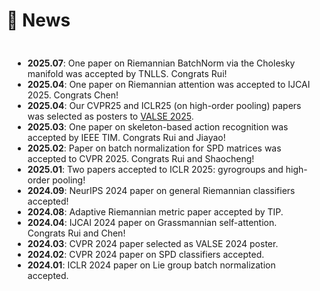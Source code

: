 <!-- - *2025.07*: One paper on Riemannian BatchNorm via the Cholesky manifold was accepted by TNLLS. Congrats Rui!
- *2025.04*: One paper on Riemannian attention was accepted to IJCAI 2025. Congrats Chen!
- *2025.04*: Our CVPR25 and ICLR25 (on high-order pooling) papers was selected as posters to [VALSE 2025](https://valser.org/2025/#/poster).
- *2025.03*: One paper on the Riemannian approach for skeleton-based action recognition was accepted by IEEE Transactions on Instrumentation & Measurement (TIM). Congrats Rui and Jiayao!
- *2025.02*: One paper on Riemannian batch normalization for ill-conditioned SPD matrices was accepted to CVPR 2025. 
It is one of the first CVPR papers with Jiangnan University as the first affiliation! Congrats Rui and Shaocheng!
- *2025.01*: Two papers were accepted to ICLR 2025!! One for Riemannian batch normalization over gyrogroups, the other for interpreting high-order pooling via Riemannian geometry.
- *2024.09*: One paper on Riemannian classifiers over general geometries was accepted to NeurIPS 2024 (final rating: 877).
- *2024.08*: One paper on adaptive Riemannian metrics for SPD matrix learning was accepted by TIP.
- *2024.04*: One paper on Grassmannian self-attention was accepted to IJCAI 2024. Congrats Rui and Chen!
- *2024.03*: Our CVPR 2024 paper on Riemannian classifiers was selected as a poster to [VALSE 2024](http://valser.org/2024/#/poster).
- *2024.02*: One paper on Riemannian classifiers on SPD manifolds was accepted to CVPR 2024.
- *2024.01*: One paper on Riemannian batch normalization on general Lie groups was accepted to ICLR 2024.

- *2024.01*: 🔥 We release [AudioGPT](https://github.com/AIGC-Audio/AudioGPT) (⭐️6k+) -->

# 🌟 News
<div style="max-height: 400px; overflow-y: scroll; padding: 10px; background-color: transparent; border: none;">

<ul>
  <li><strong>2025.07</strong>: One paper on Riemannian BatchNorm via the Cholesky manifold was accepted by TNLLS. Congrats Rui!</li>
  <li><strong>2025.04</strong>: One paper on Riemannian attention was accepted to IJCAI 2025. Congrats Chen!</li>
  <li><strong>2025.04</strong>: Our CVPR25 and ICLR25 (on high-order pooling) papers was selected as posters to <a href="https://valser.org/2025/#/poster">VALSE 2025</a>.</li>
  <li><strong>2025.03</strong>: One paper on skeleton-based action recognition was accepted by IEEE TIM. Congrats Rui and Jiayao!</li>
  <li><strong>2025.02</strong>: Paper on batch normalization for SPD matrices was accepted to CVPR 2025. Congrats Rui and Shaocheng!</li>
  <li><strong>2025.01</strong>: Two papers accepted to ICLR 2025: gyrogroups and high-order pooling!</li>
  <li><strong>2024.09</strong>: NeurIPS 2024 paper on general Riemannian classifiers accepted!</li>
  <li><strong>2024.08</strong>: Adaptive Riemannian metric paper accepted by TIP.</li>
  <li><strong>2024.04</strong>: IJCAI 2024 paper on Grassmannian self-attention. Congrats Rui and Chen!</li>
  <li><strong>2024.03</strong>: CVPR 2024 paper selected as VALSE 2024 poster.</li>
  <li><strong>2024.02</strong>: CVPR 2024 paper on SPD classifiers accepted.</li>
  <li><strong>2024.01</strong>: ICLR 2024 paper on Lie group batch normalization accepted.</li>
</ul>

</div>
